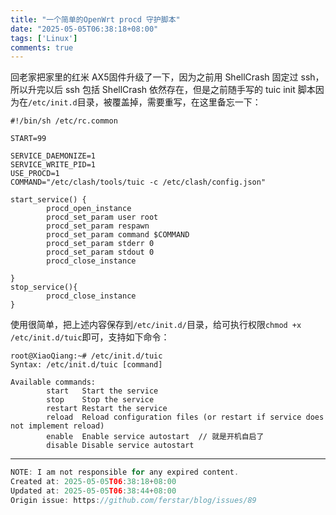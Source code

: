 ```yaml
---
title: "一个简单的OpenWrt procd 守护脚本"
date: "2025-05-05T06:38:18+08:00"
tags: ['Linux']
comments: true
---
```


回老家把家里的红米 AX5固件升级了一下，因为之前用 ShellCrash 固定过 ssh，所以升完以后 ssh 包括 ShellCrash 依然存在，但是之前随手写的 tuic init 脚本因为在`/etc/init.d`目录，被覆盖掉，需要重写，在这里备忘一下：

```shell
#!/bin/sh /etc/rc.common

START=99

SERVICE_DAEMONIZE=1
SERVICE_WRITE_PID=1
USE_PROCD=1
COMMAND="/etc/clash/tools/tuic -c /etc/clash/config.json"

start_service() {
        procd_open_instance
        procd_set_param user root
        procd_set_param respawn
        procd_set_param command $COMMAND
        procd_set_param stderr 0
        procd_set_param stdout 0
        procd_close_instance
        
}
stop_service(){
        procd_close_instance
}
```

使用很简单，把上述内容保存到`/etc/init.d/`目录，给可执行权限`chmod +x /etc/init.d/tuic`即可，支持如下命令：

```shell
root@XiaoQiang:~# /etc/init.d/tuic
Syntax: /etc/init.d/tuic [command]

Available commands:
        start   Start the service
        stop    Stop the service
        restart Restart the service
        reload  Reload configuration files (or restart if service does not implement reload)
        enable  Enable service autostart  // 就是开机自启了
        disable Disable service autostart
```



---

```js
NOTE: I am not responsible for any expired content.
Created at: 2025-05-05T06:38:18+08:00
Updated at: 2025-05-05T06:38:44+08:00
Origin issue: https://github.com/ferstar/blog/issues/89
```
